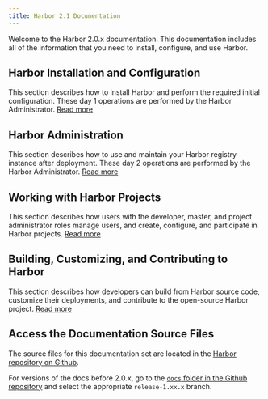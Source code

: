 ```yaml
---
title: Harbor 2.1 Documentation
---
```


Welcome to the Harbor 2.0.x documentation. This documentation includes all of the information that you need to install, configure, and use Harbor.

## Harbor Installation and Configuration

This section describes how to install Harbor and perform the required initial configuration. These day 1 operations are performed by the Harbor Administrator. [Read more](install-config/_index.md)

## Harbor Administration

This section describes how to use and maintain your Harbor registry instance after deployment. These day 2 operations are performed by the Harbor Administrator. [Read more](administration/_index.md)

## Working with Harbor Projects

This section describes how users with the developer, master, and project administrator roles manage users, and create, configure, and participate in Harbor projects. [Read more](working-with-projects/_index.md)

## Building, Customizing, and Contributing to Harbor

This section describes how developers can build from Harbor source code, customize their deployments, and contribute to the open-source Harbor project. [Read more](build-customize-contribute/_index.md)

## Access the Documentation Source Files

The source files for this documentation set are located in the [Harbor repository on Github](https://github.com/goharbor/harbor/tree/release-2.0.0/docs). 

For versions of the docs before 2.0.x, go to the [`docs` folder in the Github repository](https://github.com/goharbor/harbor/tree/master/docs) and select the appropriate `release-1.xx.x` branch.